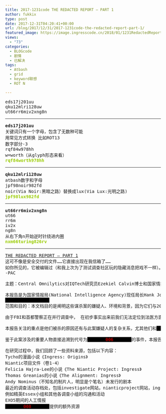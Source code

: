 ```yaml
---
title: 2017-1231code THE REDACTED REPORT — PART 1
author: fukkix
type: post
date: 2017-12-31T04:20:41+00:00
url: /blog/2017/12/31/2017-1231code-the-redacted-report-part-1/
featured_image: https://image.ingresscode.cn/2018/01/1231RedactedReport1-1.png?x-oss-process=image/resize,m_fill,w_700,h_220
views:
  - "73"
categories:
  - BLOGcode
  - 剧情
  - 已解决
tags:
  - Atbash
  - grid
  - keyword联想
  - ROT N

---
```

<pre>eds17j201uu
qku12mlri128uw
ut66rr6miv2xng8n<!--more--></pre>

* * *

<pre><strong>eds17j201uu
</strong>关键词只有一个字母，包含了无数种可能
用常见方式转换 比如ROT13
数字部分-3
rqf84w978hh
w=worth（从glyph形态来看）<strong>
<span style="color: #99cc00;">rqf84worth978hh</span></strong></pre>

* * *

<pre><strong>qku12mlri128uw
</strong>atbash数字和字母
jpf98noir982fd
noir(Via Noir:黑暗之路）替换成lux(Via Lux:光明之路)<strong>
<span style="color: #99cc00;">jpf98lux982fd</span></strong></pre>

* * *

<pre><strong>ut66rr6miv2xng8n
</strong>ut66
rr6m
iv2x
ng8n
从右下角n开始逆时针绕进内圈<strong>
<span style="color: #99cc00;">nxm66turing826rv</span></strong></pre>

* * *

<pre><a href="http://investigate.ingress.com/2017/12/31/the-redacted-report-part-1/">THE REDACTED REPORT — PART 1
</a>这可不像是安全交付的文件……它直接出现在我信箱了……
如你所见的，它被编辑过（和我上次为了测试调查社区玩的隐藏消息把戏不一样）。我没有关于红色数字更多的情报，不过等我发掘到更多内容会告诉你们。
-PAC

主题：Central Omnilytics对IQTech研究员Ezekiel Calvin博士和国家情报局代理主管Jay Phillips的谋杀案调查。

本报告是为国家情报局(National Intelligence Agency)现任局长Hank Johnson以及国情局行政分支机构XM威胁/机会评估(XM Threat/Opportunity assessment)副部长Shaw Henson编撰。
<span style="background-color: black; color: black;">00000000000000000</span>
范围和目的：本文档目的是阐明这些谋杀案的嫌疑人、环境和背景，因为它们与2012年的Niantic项目以及2017年12月的<span style="background-color: black; color: black;">0000000<span style="color: #ff0000;">001</span>0000000</span>有关，我们发现这两个事件的关系也密不可分。鉴于<span style="background-color: black; color: black;">0000000<span style="color: #ff0000;">002</span>0000000</span>的启示和2012年事件涉及的原理还有Niantic重要的技术资产被窃，本报告的紧迫性加剧了。

由于FBI和首都警察正在并行调查中， 在初步事实出来前我们无法定位到法医方面的结果：在<span style="background-color: black; color: black;">00000000000000000</span>，一枚炸弹在华盛顿特区附近一间国情局安全屋引爆，已知两名死者是Calvin和Phillips。此前还有<span style="background-color: black; color: black;">0000000<span style="color: #ff0000;">003...</span>...0000000</span>

本报告关注的重点是他们被杀的原因还有与此案嫌疑人的复杂关系，尤其他们和<span style="background-color: black; color: black;">0000000<span style="color: #ff0000;">004</span>0000000</span>的交互，名为<span style="background-color: black; color: black;">0000000<span style="color: #ff0000;">005</span>0000000</span>的游戏还有我们从旧金山“异常”里知道的嫌疑人之间的相互联系。

鉴于此案涉及的重要人物直接追溯到代号为<span style="background-color: black; color: black;">0000000<span style="color: #ff0000;">006</span>0000000</span>的事件，本报告将全面审视该事件，特别是Roland Jarvis和另一名目前确信是名为<span style="background-color: black; color: black;">0000000<span style="color: #ff0000;">007</span>0000000</span>的女性在瑞士苏黎世火车总站被谋杀一案。

在研究过程中，我们回顾了一些资料来源，包括以下内容：
Tycho的漫画小说《Ingress: Origins》
Niantic项目文件（卷1-4）
Felicia Hajra-Lee的小说《The Niantic Project: Ingress》
Thomas Greanias的小说《The Alignment: Ingress》
Andy Nominus（不知名的制片人，明显是个笔名）未发行的剧本
最近的调查活动存档处，包括investigate网站，nianticproject网站，ingress.report网站还有相关社交媒体渠道
例如精英Essex小组和其他各调查小组的沟通和活动
EXO5期间的人工情报
<span style="background-color: black; color: black;">0000000<span style="color: #ff0000;">008</span>0000000</span>提供的额外资源</pre>